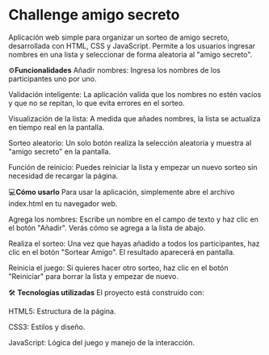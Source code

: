<h1>Challenge amigo secreto</h1>

Aplicación web simple para organizar un sorteo de amigo secreto, desarrollada con HTML, CSS y JavaScript.
Permite a los usuarios ingresar nombres en una lista y seleccionar de forma aleatoria al "amigo secreto".

⚙️**Funcionalidades**
Añadir nombres: Ingresa los nombres de los participantes uno por uno.

Validación inteligente: La aplicación valida que los nombres no estén vacíos y que no se repitan, lo que evita errores en el sorteo.

Visualización de la lista: A medida que añades nombres, la lista se actualiza en tiempo real en la pantalla.

Sorteo aleatorio: Un solo botón realiza la selección aleatoria y muestra al "amigo secreto" en la pantalla.

Función de reinicio: Puedes reiniciar la lista y empezar un nuevo sorteo sin necesidad de recargar la página.

💻**Cómo usarlo**
Para usar la aplicación, simplemente abre el archivo index.html en tu navegador web.

Agrega los nombres: Escribe un nombre en el campo de texto y haz clic en el botón "Añadir". Verás cómo se agrega a la lista de abajo.

Realiza el sorteo: Una vez que hayas añadido a todos los participantes, haz clic en el botón "Sortear Amigo". El resultado aparecerá en pantalla.

Reinicia el juego: Si quieres hacer otro sorteo, haz clic en el botón "Reiniciar" para borrar la lista y empezar de nuevo.

🛠️ **Tecnologías utilizadas**
El proyecto está construido con:

HTML5: Estructura de la página.

CSS3: Estilos y diseño.

JavaScript: Lógica del juego y manejo de la interacción.

